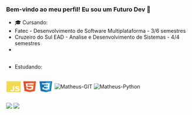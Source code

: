 ### Bem-vindo ao meu perfil! Eu sou um Futuro Dev 👋


- 🎓 Cursando:
- Fatec - Desenvolvimento de Software Multiplataforma - 3/6 semestres
- Cruzeiro do Sul EAD - Analise e Desenvolvimento de Sistemas - 4/4 semestres
- 
##

- Estudando:
<div style="display: inline_block"><br>
  <img align="center" alt="Matheus-Js" height="30" width="40" src="https://raw.githubusercontent.com/devicons/devicon/master/icons/javascript/javascript-plain.svg">
  <img align="center" alt="Matheus-HTML" height="30" width="40" src="https://raw.githubusercontent.com/devicons/devicon/master/icons/html5/html5-original.svg">
  <img align="center" alt="Matheus-CSS" height="30" width="40" src="https://raw.githubusercontent.com/devicons/devicon/master/icons/css3/css3-original.svg">
  <img align="center" alt="Matheus-GIT" height="30" width="60" src="https://img.shields.io/badge/GIT-E44C30?style=for-the-badge&logo=git&logoColor=white">
    <img align="center" alt="Matheus-Python" height="30" width="60" src="https://upload.wikimedia.org/wikipedia/commons/c/c3/Python-logo-notext.svg">
</div>

##

<div> 
  <a href="https://www.instagram.com/lophezzz/" target="_blank"><img src="https://img.shields.io/badge/-Instagram-%23E4405F?style=for-the-badge&logo=instagram&logoColor=white" target="_blank"></a>
  <a href="https://www.linkedin.com/in/matheus-lopes-2b2a83265/" target="_blank"><img src="https://img.shields.io/badge/-LinkedIn-%230077B5?style=for-the-badge&logo=linkedin&logoColor=white" target="_blank"></a> 
</div>
  
